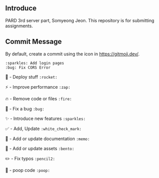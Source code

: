 ## Introduce
PARD 3rd server part, Somyeong Jeon.
This repository is for submitting assignments.

## Commit Message
By default, create a commit using the icon in https://gitmoji.dev/.

```
:sparkles: Add login pages
:bug: Fix CORS Error
```

🚀 - Deploy stuff `:rocket:`    
    
⚡ - Improve performance `:zap:`      
  
🔥 - Remove code or files `:fire:`   

🐛 - Fix a bug `:bug:`    

✨ - Introduce new features `:sparkles:`     

✅ - Add, Update `:white_check_mark:`    

📝 - Add or update documentation `:memo:`    

🍱 - Add or update assets `:bento:`    

✏️ - Fix typos `:pencil2:`       

💩 - poop code `:poop:`
